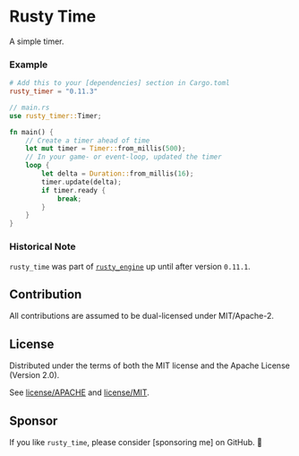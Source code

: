 # Rusty Time

A simple timer.

### Example

```toml
# Add this to your [dependencies] section in Cargo.toml
rusty_timer = "0.11.3"
```

```rust
// main.rs
use rusty_timer::Timer;

fn main() {
    // Create a timer ahead of time
    let mut timer = Timer::from_millis(500);
    // In your game- or event-loop, updated the timer
    loop {
        let delta = Duration::from_millis(16);
        timer.update(delta);
        if timer.ready {
            break;
        }
    }
}
```

### Historical Note

`rusty_time` was part of [`rusty_engine`] up until after version `0.11.1`.

[`rusty_engine`]: https://github.com/cleancut/rusty_engine

## Contribution

All contributions are assumed to be dual-licensed under MIT/Apache-2.

## License

Distributed under the terms of both the MIT license and the Apache License (Version 2.0).

See [license/APACHE](license/APACHE) and [license/MIT](license/MIT).

## Sponsor

If you like `rusty_time`, please consider [sponsoring me] on GitHub. 💖
